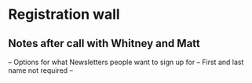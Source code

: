 # Registration wall

## Notes after call with Whitney and Matt

– Options for what Newsletters people want to sign up for
– First and last name not required
– 